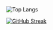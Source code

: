 ##

![Top Langs](https://github-readme-stats.vercel.app/api/top-langs/?username=fikrihaikalm&layout=compact)

[![GitHub Streak](https://streak-stats.demolab.com?user=fikrihaikalm&theme=tokyonight&date_format=j%20M%5B%20Y%5D)](https://git.io/streak-stats)
